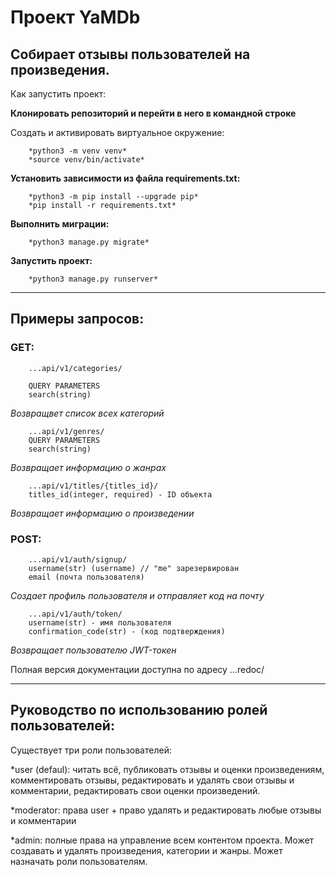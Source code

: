 # Проект YaMDb
## Cобирает отзывы пользователей на произведения.

Как запустить проект:

**Клонировать репозиторий и перейти в него в командной строке**

Cоздать и активировать виртуальное окружение:

        *python3 -m venv venv*
        *source venv/bin/activate*

**Установить зависимости из файла requirements.txt:**

        *python3 -m pip install --upgrade pip*
        *pip install -r requirements.txt*

**Выполнить миграции:**

        *python3 manage.py migrate*

**Запустить проект:**

        *python3 manage.py runserver*

____________________________________________


## Примеры запросов:

### GET: 
        ...api/v1/categories/

        QUERY PARAMETERS
        search(string)
*Возвращвет список всех категорий*

        ...api/v1/genres/
        QUERY PARAMETERS
        search(string)
*Возвращает информацию о жанрах*

        ...api/v1/titles/{titles_id}/
        titles_id(integer, required) - ID объекта
*Возвращает информацию о произведении*

### POST:
        ...api/v1/auth/signup/
        username(str) (username) // "me" зарезервирован
        email (почта пользователя)
*Создает профиль пользователя и отправляет код на почту*

        ...api/v1/auth/token/
        username(str) - имя пользователя
        confirmation_code(str) - (код подтверждения)
*Возвращает пользователю JWT-токен*

Полная версия документации доступна по адресу ...redoc/


____________________________________________


##  Руководство по использованию ролей пользователей:

Существует три роли пользователей:

*user (defaul): читать всё, публиковать отзывы и оценки произведениям, комментировать отзывы, редактировать и удалять свои отзывы и комментарии, редактировать свои оценки произведений.

*moderator: права user + право удалять и редактировать любые отзывы и комментарии

*admin: полные права на управление всем контентом проекта. Может создавать и удалять произведения, категории и жанры. Может назначать роли пользователям.




